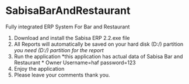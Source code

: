 # SabisaBarAndRestaurant
Fully integrated ERP System  For Bar and Restaurant
1. Download and install the Sabisa ERP 2.2.exe file
2. All Reports will automatically be saved on your hard disk (D:/) partition  *you need (D:/) partition  for the report*
3. Run the application    *this application has actual data of Sabisa Bar and Restaurant *
     Owner Username=haf
            password=123
4. Enjoy the application
5. Please leave your comments thank you.
